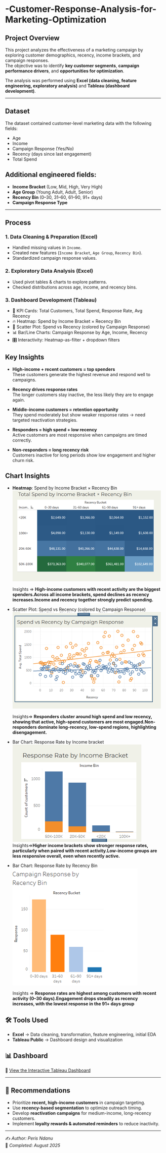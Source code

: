# -Customer-Response-Analysis-for-Marketing-Optimization

## Project Overview  
This project analyzes the effectiveness of a marketing campaign by exploring customer demographics, recency, income brackets, and campaign responses.  
The objective was to identify **key customer segments**, **campaign performance drivers**, and **opportunities for optimization**.  

The analysis was performed using **Excel (data cleaning, feature engineering, exploratory analysis)** and **Tableau (dashboard development)**.  

---

## Dataset  
The dataset contained customer-level marketing data with the following fields:  
- Age  
- Income  
- Campaign Response (Yes/No)  
- Recency (days since last engagement)  
- Total Spend  

## Additional engineered fields:  
- **Income Bracket** (Low, Mid, High, Very High)  
- **Age Group** (Young Adult, Adult, Senior)  
- **Recency Bin** (0–30, 31–60, 61–90, 91+ days)  
- **Campaign Response Type**  

---

## Process  
### 1. **Data Cleaning & Preparation (Excel)**  
- Handled missing values in `Income`.  
- Created new features (`Income Bracket`, `Age Group`, `Recency Bin`).  
- Standardized campaign response values.  

### 2. **Exploratory Data Analysis (Excel)**  
- Used pivot tables & charts to explore patterns.  
- Checked distributions across age, income, and recency bins.  

### 3. **Dashboard Development (Tableau)**  
- 📌 KPI Cards: Total Customers, Total Spend, Response Rate, Avg Recency  
- 🔥 Heatmap: Spend by Income Bracket × Recency Bin  
- 🎯 Scatter Plot: Spend vs Recency (colored by Campaign Response)  
- 📊 Bar/Line Charts: Campaign Response by Age, Income, Recency  
- 🎛️ Interactivity: Heatmap-as-filter + dropdown filters 

## Key Insights  
- **High-income + recent customers = top spenders**  
  These customers generate the highest revenue and respond well to campaigns.  

- **Recency drives response rates**  
  The longer customers stay inactive, the less likely they are to engage again.  

- **Middle-income customers = retention opportunity**  
  They spend moderately but show weaker response rates → need targeted reactivation strategies.  

- **Responders = high spend + low recency**  
  Active customers are most responsive when campaigns are timed correctly.  

- **Non-responders = long recency risk**  
  Customers inactive for long periods show low engagement and higher churn risk.  

## Chart Insights  
-  **Heatmap**: Spend by Income Bracket × Recency Bin  
![heatmap spend by income](images/spendvsincome.PNG)

   Insights => **High-income customers with recent activity are the biggest spenders.Across all income brackets, spend declines as recency increases.Income and recency together strongly predict spending.**

-  Scatter Plot: Spend vs Recency (colored by Campaign Response) 
![scatter plot spend vs recency](images/spendbyrecency.PNG)

   Insights=> **Responders cluster around high spend and low recency, showing that active, high-spend customers are most engaged.Non-responders dominate long-recency, low-spend regions, highlighting disengagement.**
- Bar Chart: Response Rate by Income bracket
    ![bar chart response by income bracket](images/responseratebyincome.PNG)
    Insights=>**Higher income brackets show stronger response rates, particularly when paired with recent activity.Low-income groups are less responsive overall, even when recently active.**

- Bar Chart: Response Rate by Recency Bin
    ![bar chart response by recency bin](images/recencybin.PNG)
    
    Insights => **Response rates are highest among customers with recent activity (0–30 days).Engagement drops steadily as recency increases, with the lowest response in the 91+ days group**

## 🛠️ Tools Used  
- **Excel** → Data cleaning, transformation, feature engineering, initial EDA  
- **Tableau Public** → Dashboard design and visualization  


## 📊 Dashboard  
🔗 [View the Interactive Tableau Dashboard](https://public.tableau.com/views/MarketingCampaignDashboard_17549912420490/Dashboard2_1?:language=en-US&:sid=&:redirect=auth&:display_count=n&:origin=viz_share_link) 

---

## 🚀 Recommendations  
- Prioritize **recent, high-income customers** in campaign targeting.  
- Use **recency-based segmentation** to optimize outreach timing.  
- Develop **reactivation campaigns** for medium-income, long-recency customers.  
- Implement **loyalty rewards & automated reminders** to reduce inactivity.  

---

✍️ *Author: Peris Ndanu*  
📅 *Completed: August 2025*  
